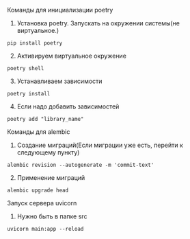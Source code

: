 Команды для инициализации poetry

1. Установка poetry. Запускать на окружении системы(не виртуальное.)

```pip install poetry```

2. Активируем виртуальное окружение

```poetry shell```

3. Устанавливаем зависимости

```poetry install```

4. Если надо добавить зависимостей 

```poetry add "library_name"```


Команды для alembic
1. Создание миграций(Если миграции уже есть, перейти к следующему пункту)

```alembic revision --autogenerate -m 'commit-text'```

2. Применение миграций

```alembic upgrade head```


Запуск сервера uvicorn
1. Нужно быть в папке src

```uvicorn main:app --reload```